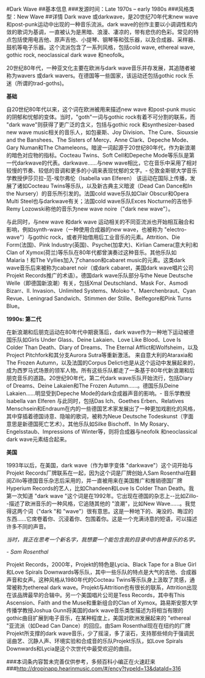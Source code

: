#Dark Wave
##基本信息
###发源时间：Late 1970s – early 1980s
###风格类型：New Wave
##详情
Dark wave 或darkwave，是20世纪70年代末new wave和post-punk运动中出现的一种音乐流派。dark
wave的创作主要以小调调性和内敛的歌词为基调，一直被认为是黑暗、浪漫、凄凉的，带有悲伤的色彩。常见的特点包括使用电吉他、原声吉他、小提琴、钢琴等和弦乐器，以及合成器、采样器、鼓机等电子乐器。这个流派包含了一系列风格，包括cold
wave, ethereal wave, gothic rock, neoclassical dark wave 和neofolk。



20世纪80年代，一种亚文化主要在欧洲与dark wave音乐并存发展，其追随者被称为wavers 或dark
wavers。在德国等一些国家，该运动还包括gothic rock 乐迷（所谓的trad-goths)。



**基础**

自20世纪80年代以来，这个词在欧洲被用来描述new wave 和post-punk music的阴郁和忧郁的变体。当时，"goth"一词与gothic
rock有着不可分割的联系，而 "dark wave"则获得了更广泛的含义，包括与gothic rock 和synthesizer-based new
wave music相关的音乐人，如包豪斯、Joy Division、The Cure、Siouxsie and the Banshees、The
Sisters of Mercy、Anne Clark、Depeche Mode、Gary Numan和The
Chameleons。暗波一词起源于20世纪80年代，作为新浪潮的暗色对应物的指标。Cocteau Twins、Soft Cell和Depeche
Mode等乐队是第一代darkwave的代表。darkwave......与new
wave相比，它在音乐中采用了相对较慢的节奏、较低的音调和更多的小调来表现忧郁的文字。- 伦敦金斯顿大学音乐学教授伊莎贝拉-范-埃尔弗伦（Isabella
van Elferen） 该运动在国际上传播，发展了诸如Cocteau Twins等乐队，以及新古典主义暗波（Dead Can Dance和In the
Nursery）的音乐所引发的。法国cold wave乐队如Clair Obscur和Opera Multi
Steel也与darkwave有关；法国cold wave乐队Exces Nocturne的吉他手Remy Lozowski称他的音乐为new wave
noire（"dark new wave"）。



与此同时，与new wave 和dark wave 运动相关的不同亚流派也开始相互融合和影响，例如synth-wave（一种使用合成器的new
wave，也被称为 "electro-wave"）与gothic rock，或者开始借用后工业音乐的元素。Attrition、Die
Form(法国)、Pink Industry(英国)、Psyche(加拿大)、Kirlian Camera(意大利)和Clan of
Xymox(荷兰)等乐队在80年代都曾演奏过这种音乐。其他乐队如Malaria！和The Vyllies加入了chanson和cabaret
music的元素。这类dark wave音乐后来被称为cabaret noir（或dark cabaret，美国dark wave唱片公司Projekt
Records推广的术语）。德国dark wave乐队部分与the Neue Deutsche Welle（即德国新浪潮）有关，包括Xmal
Deutschland、Mask For、Asmodi Bizarr、II. Invasion、Unlimited Systems、Moloko
†、Maerchenbraut、Cyan Revue、Leningrad Sandwich、Stimmen der
Stille、Belfegore和Pink Turns Blue。



**1990s: 第二代**

在新浪潮和后朋克运动在80年代中期衰落后，dark wave作为一种地下运动被德国乐队如Girls Under Glass、Deine
Lakaien、Love Like Blood、Love Is Colder Than Death、Diary of Dreams、The Eternal
Afflict和Wolfsheim，以及Project Pitchfork和其分支Aurora Sutra等重新激活。 来自意大利的Ataraxia和The
Frozen Autumn，以及法国的Corpus
Delicti也是从这个运动中发展起来的，成为西罗马式场景的领军人物。所有这些乐队都走了一条基于80年代新浪潮和后朋克音乐的道路。20世纪90年代，第二代dark
wave乐队开始流行，包括Diary of Dreams、Deine Lakaien和The Frozen Autumn......。德国乐队Deine
Lakaien......明显受到Depeche Mode的dark合成器声音的影响。- 音乐学教授Isabella van Elferen
与此同时，包括Das Ich、Goethes Erben、Relatives
Menschsein和Endraum在内的一些德国艺术家发展出了一种更加戏剧化的风格，其中穿插着德国诗意、隐喻的歌词，被称为Neue Deutsche
Todeskunst（字面意思是新德国死亡艺术）。其他乐队如Silke Bischoff、In My
Rosary、Engelsstaub、Impressions of Winter等，则将合成器与neofolk 和neoclassical dark
wave元素结合起来。



**美国**

1993年以后，在美国，dark wave（作为单字变体 "darkwave"）这个词开始与Projekt
Records厂牌联系在一起，因为这个词是厂牌创始人Sam
Rosenthal在翻阅Zillo等德国音乐杂志后采用的，并一直被用来在美国推广和推销德国厂牌Hyperium
Records的艺人，比如Chandeen和Love Is Colder Than Death。我第一次知道 "dark wave
"这个词是在1992年。它出现在德国的杂志上--比如Zillo--描述了欧洲音乐的一种风格，它追随其他的 "浪潮"，比如New
Wave......。我觉得这两个词（"dark "和
"wave"）很有意思。这是一种地下的、淹没的、晦涩的东西......它席卷着你、沉浸着你、包围着你。这是一个充满诗意的短语，可以描述许多不同的声音。



_当时，我正在思考一个新名字，我想要一个能包含我的目录中的各种音乐的名字。_

_\- Sam Rosenthal_



Projekt Records，2000年，Projekt的特色是Lycia、Black Tape for a Blue Girl和Love Spirals
Downwards等乐队，其中一些乐队的特点是大气的吉他、合成器声音和女声。这种风格从1980年代的Cocteau
Twins等乐队身上汲取了灵感，通常被称为ethereal dark
wave。Projekt与Attrition也有很长的联系，Attrition出现在该品牌最早的合辑中。另一个美国唱片公司是Tess
Records，其中有This Ascension、Faith and the Muse和重新组合的Clan of
Xymox。路易斯安那大学传播学教授Joshua Gunn将美国的dark
wave音乐类型描述为将相当有限的gothic曲目扩展到电子音乐，在某种程度上，美国对欧洲发展起来的 "ethereal "亚流派（如Dead Can
Dance）的回应。由Sam Rosenthal现在在纽约的厂牌Projekt所支撑的dark
wave音乐，少了摇滚，多了滚石，支持那些倾向于强调民谣曲艺、沉静人声、环境实验和合成音的乐队Projekt乐队，如Love Spirals
Downwards和Lycia是这个次世代中最受欢迎的曲目。

###本词条内容暂未完善仅供参考，多频百科小编正在火速赶来
###http://dropinapp.hearinmusic.com/#/ency?typeId=13&dataId=316
